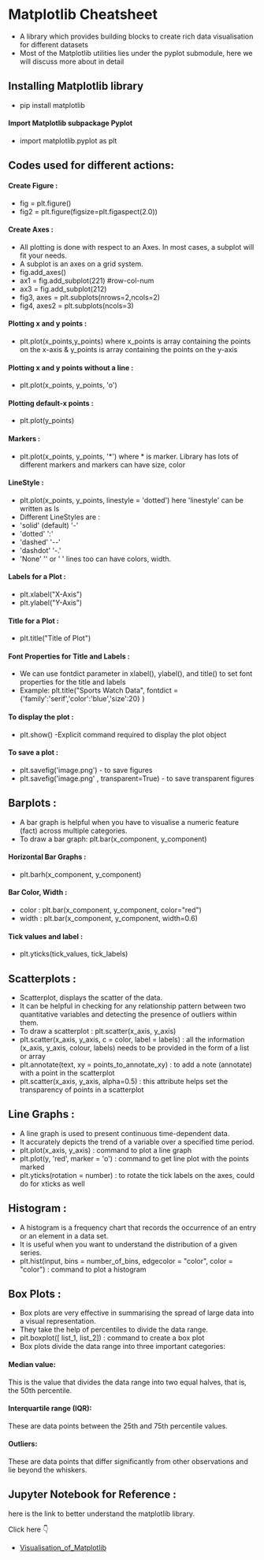 # Matplotlib Cheatsheet

- A library which provides building blocks to create rich data visualisation for different datasets
- Most of the Matplotlib utilities lies under the pyplot submodule, here we will discuss more about in detail
## Installing Matplotlib library
- pip install matplotlib
#### Import Matplotlib subpackage Pyplot 
- import matplotlib.pyplot as plt

## Codes used for different actions:
#### Create Figure : 
- fig = plt.figure()
- fig2 = plt.figure(figsize=plt.figaspect(2.0))
#### Create Axes :
- All plotting is done with respect to an Axes. In most cases, a subplot will fit your needs. 
- A subplot is an axes on a grid system.
- fig.add_axes()
- ax1 = fig.add_subplot(221)  #row-col-num
- ax3 = fig.add_subplot(212)
- fig3, axes = plt.subplots(nrows=2,ncols=2)
- fig4, axes2 = plt.subplots(ncols=3)
#### Plotting x and y points : 
- plt.plot(x_points,y_points)  where x_points is array containing the points on the x-axis & y_points is array containing the points on the y-axis
#### Plotting x and y points without a line :
- plt.plot(x_points, y_points, 'o')
#### Plotting default-x points :
- plt.plot(y_points)
#### Markers :
- plt.plot(x_points, y_points, '*') where * is marker. Library has lots of different markers and markers can have size, color
#### LineStyle :
- plt.plot(x_points, y_points, linestyle = 'dotted') here 'linestyle' can be written as ls
- Different LineStyles are :
- 'solid' (default)	'-'	
- 'dotted'	':'	
- 'dashed'	'--'	
- 'dashdot'	'-.'	
- 'None'	'' or ' '
lines too can have colors, width.
#### Labels for a Plot :
- plt.xlabel("X-Axis")
- plt.ylabel("Y-Axis")
#### Title for a Plot :
- plt.title("Title of Plot")
#### Font Properties for Title and Labels : 
- We can use fontdict parameter in xlabel(), ylabel(), and title() to set font properties for the title and labels
- Example: plt.title("Sports Watch Data", fontdict = {'family':'serif','color':'blue','size':20} )
#### To display the plot :
- plt.show() -Explicit command required to display the plot object
#### To save a plot :
- plt.savefig('image.png') - to save figures
- plt.savefig('image.png' , transparent=True)  - to save transparent figures 
## Barplots :
- A bar graph is helpful when you have to visualise a numeric feature (fact) across multiple categories. 
- To draw a bar graph: plt.bar(x_component, y_component) 
 #### Horizontal Bar Graphs : 
- plt.barh(x_component, y_component) 
 #### Bar Color, Width :
 - color : plt.bar(x_component, y_component, color="red")
 - width : plt.bar(x_component, y_component, width=0.6)
 #### Tick values and label :
 - plt.yticks(tick_values, tick_labels)
 
## Scatterplots :
 - Scatterplot, displays the scatter of the data. 
 - It can be helpful in checking for any relationship pattern between two quantitative variables and detecting the presence of outliers within them. 
 - To draw a scatterplot : plt.scatter(x_axis, y_axis)
 - plt.scatter(x_axis, y_axis, c = color, label = labels) :  all the information (x_axis, y_axis, colour, labels) needs to be provided in the form of a list or array
 - plt.annotate(text, xy = points_to_annotate_xy) : to add a note (annotate) with a point in the scatterplot
 - plt.scatter(x_axis, y_axis, alpha=0.5) : this attribute helps set the transparency of points in a scatterplot
 
## Line Graphs :
 - A line graph is used to present continuous time-dependent data. 
 - It accurately depicts the trend of a variable over a specified time period.
 - plt.plot(x_axis, y_axis) : command to plot a line graph
 - plt.plot(y, 'red', marker = 'o') : command to get line plot with the points marked
 - plt.yticks(rotation = number) : to rotate the tick labels on the axes, could do for xticks as well
 
 ## Histogram :
 - A histogram is a frequency chart that records the occurrence of an entry or an element in a data set. 
 - It is useful when you want to understand the distribution of a given series.
 - plt.hist(input, bins = number_of_bins, edgecolor = "color", color = "color") : command to plot a histogram
 
 ## Box Plots :
 - Box plots are very effective in summarising the spread of large data into a visual representation. 
 - They take the help of percentiles to divide the data range. 
 - plt.boxplot([ list_1, list_2]) : command to create a box plot
 - Box plots divide the data range into three important categories:
  #### Median value: 
   This is the value that divides the data range into two equal halves, that is, the 50th percentile.
  #### Interquartile range (IQR): 
   These are data points between the 25th and 75th percentile values.
  #### Outliers: 
   These are data points that differ significantly from other observations and lie beyond the whiskers.
   
## Jupyter Notebook for Reference :
  here is the link to better understand the matplotlib library.

  Click here 👇

 - [Visualisation_of_Matplotlib](https://github.com/singhmansi25/winter-of-contributing/blob/patch-4/Datascience_With_Python/Machine%20Learning/Cheatsheets/Matplotlib/Visualization%20using%20Matplotlib.ipynb)

